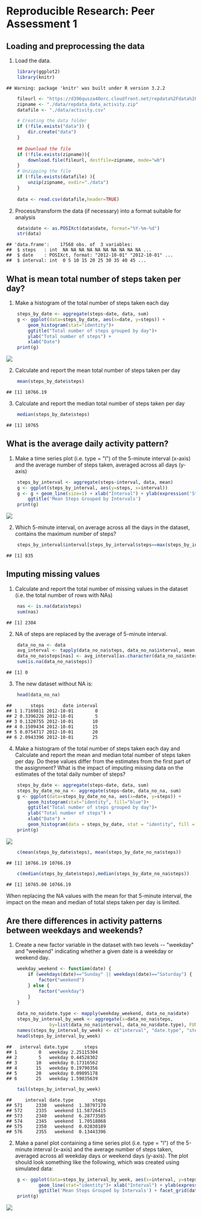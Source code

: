 # Reproducible Research: Peer Assessment 1


## Loading and preprocessing the data
1. Load the data.

```r
    library(ggplot2)
    library(knitr)
```

```
## Warning: package 'knitr' was built under R version 3.2.2
```

```r
    fileurl <- "https://d396qusza40orc.cloudfront.net/repdata%2Fdata%2Factivity.zip"
    zipname <- "./data/repdata_data_activity.zip"
    datafile <- "./data/activity.csv"

    # Creating the data folder
    if (!file.exists("data")) {
        dir.create("data")
    }
    
    ## Download the file
    if (!file.exists(zipname)){
        download.file(fileurl, destfile=zipname, mode="wb")
    }
    # Unzipping the file 
    if (!file.exists(datafile) ){
        unzip(zipname, exdir="./data")
    }
    
    data <- read.csv(datafile,header=TRUE)
```

2. Process/transform the data (if necessary) into a format suitable for analysis


```r
    data$date <- as.POSIXct(data$date, format="%Y-%m-%d")
    str(data)
```

```
## 'data.frame':	17568 obs. of  3 variables:
##  $ steps   : int  NA NA NA NA NA NA NA NA NA NA ...
##  $ date    : POSIXct, format: "2012-10-01" "2012-10-01" ...
##  $ interval: int  0 5 10 15 20 25 30 35 40 45 ...
```

## What is mean total number of steps taken per day?

1. Make a histogram of the total number of steps taken each day

```r
    steps_by_date <- aggregate(steps~date, data, sum)
    g <- ggplot(data=steps_by_date, aes(x=date, y=steps)) +
        geom_histogram(stat="identity")+
        ggtitle("Total number of steps grouped by day")+
        ylab("Total number of steps") +
        xlab("Date")
    print(g)
```

![](PA1_template_files/figure-html/unnamed-chunk-3-1.png) 

2. Calculate and report the mean total number of steps taken per day


```r
    mean(steps_by_date$steps)
```

```
## [1] 10766.19
```

3. Calculate and report the median total number of steps taken per day

```r
    median(steps_by_date$steps)
```

```
## [1] 10765
```

## What is the average daily activity pattern?

1. Make a time series plot (i.e. type = "l") of the 5-minute interval (x-axis) and the average number of steps taken, averaged across all days (y-axis)



```r
    steps_by_interval <- aggregate(steps~interval, data, mean)
    g <- ggplot(steps_by_interval, aes(y=steps, x=interval))
    g <- g + geom_line(size=1) + xlab("Interval") + ylab(expression('Steps')) +
        ggtitle('Mean Steps Grouped by Intervals')
    print(g)
```

![](PA1_template_files/figure-html/unnamed-chunk-6-1.png) 

2. Which 5-minute interval, on average across all the days in the dataset, contains the maximum number of steps?

```r
    steps_by_interval$interval[steps_by_interval$steps==max(steps_by_interval$steps)]
```

```
## [1] 835
```

## Imputing missing values

1. Calculate and report the total number of missing values in the dataset (i.e. the total number of rows with NAs)


```r
    nas <- is.na(data$steps)
    sum(nas)
```

```
## [1] 2304
```

2. NA of steps are replaced by the average of 5-minute interval.


```r
    data_no_na <- data
    avg_interval <- tapply(data_no_na$steps, data_no_na$interval, mean, na.rm=TRUE,simplify=TRUE)
    data_no_na$steps[nas] <- avg_interval[as.character(data_no_na$interval[nas])]
    sum(is.na(data_no_na$steps))
```

```
## [1] 0
```


3. The new dataset without NA is:


```r
    head(data_no_na)
```

```
##       steps       date interval
## 1 1.7169811 2012-10-01        0
## 2 0.3396226 2012-10-01        5
## 3 0.1320755 2012-10-01       10
## 4 0.1509434 2012-10-01       15
## 5 0.0754717 2012-10-01       20
## 6 2.0943396 2012-10-01       25
```

4. Make a histogram of the total number of steps taken each day and Calculate and report the mean and median total number of steps taken per day. Do these values differ from the estimates from the first part of the assignment? What is the impact of imputing missing data on the estimates of the total daily number of steps?


```r
    steps_by_date <- aggregate(steps~date, data, sum)
    steps_by_date_no_na <- aggregate(steps~date, data_no_na, sum)
    g <- ggplot(data=steps_by_date_no_na, aes(x=date, y=steps)) +
        geom_histogram(stat="identity", fill="blue")+
        ggtitle("Total number of steps grouped by day")+
        ylab("Total number of steps") +
        xlab("Date") + 
        geom_histogram(data = steps_by_date, stat = "identity", fill = "red")
    print(g)
```

![](PA1_template_files/figure-html/unnamed-chunk-11-1.png) 


```r
    c(mean(steps_by_date$steps), mean(steps_by_date_no_na$steps))
```

```
## [1] 10766.19 10766.19
```

```r
    c(median(steps_by_date$steps),median(steps_by_date_no_na$steps))
```

```
## [1] 10765.00 10766.19
```

When replacing the NA values with the mean for that 5-minute interval, the impact on the mean and median of total steps taken per day is limited.

## Are there differences in activity patterns between weekdays and weekends?


1. Create a new factor variable in the dataset with two levels -- "weekday" and "weekend" indicating whether a given date is a weekday or weekend day.


```r
    weekday_weekend <- function(date) {
        if (weekdays(date)=="Sunday" || weekdays(date)=="Saturday") {
            factor("weekend")
        } else {
            factor("weekday")
        }
    }
    
    data_no_na$date.type <- mapply(weekday_weekend, data_no_na$date)
    steps_by_interval_by_week <- aggregate(x=data_no_na$steps, 
                by=list(data_no_na$interval, data_no_na$date.type), FUN=mean)
    names(steps_by_interval_by_week) <- c("interval", "date.type", "steps")
    head(steps_by_interval_by_week)
```

```
##   interval date.type      steps
## 1        0   weekday 2.25115304
## 2        5   weekday 0.44528302
## 3       10   weekday 0.17316562
## 4       15   weekday 0.19790356
## 5       20   weekday 0.09895178
## 6       25   weekday 1.59035639
```

```r
    tail(steps_by_interval_by_week)
```

```
##     interval date.type       steps
## 571     2330   weekend  1.38797170
## 572     2335   weekend 11.58726415
## 573     2340   weekend  6.28773585
## 574     2345   weekend  1.70518868
## 575     2350   weekend  0.02830189
## 576     2355   weekend  0.13443396
```


2. Make a panel plot containing a time series plot (i.e. type = "l") of the 5-minute interval (x-axis) and the average number of steps taken, averaged across all weekday days or weekend days (y-axis). The plot should look something like the following, which was created using simulated data:


```r
    g <- ggplot(data=steps_by_interval_by_week, aes(x=interval, y=steps)) +
            geom_line(stat="identity")+ xlab("Interval") + ylab(expression('Steps')) +
            ggtitle('Mean Steps Grouped by Intervals') + facet_grid(date.type~.)
    print(g)
```

![](PA1_template_files/figure-html/unnamed-chunk-14-1.png) 
